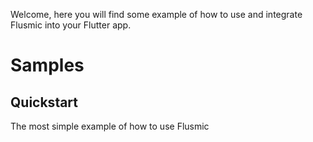 Welcome, here you will find some example of how to use and integrate Flusmic into your Flutter app.

# Samples

## Quickstart
The most simple example of how to use Flusmic
